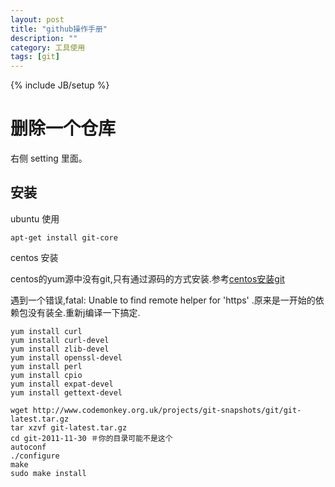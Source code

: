 ```yaml
---
layout: post
title: "github操作手册"
description: ""
category: 工具使用
tags: [git]
---
```

{% include JB/setup %}


# 删除一个仓库 #

右侧 setting 里面。


## 安装 ##

ubuntu 使用

	apt-get install git-core

centos 安装

centos的yum源中没有git,只有通过源码的方式安装.参考[centos安装git](http://www.ccvita.com/370.html)

遇到一个错误,fatal: Unable to find remote helper for 'https' .原来是一开始的依赖包没有装全.重新j编译一下搞定.

	yum install curl
	yum install curl-devel
	yum install zlib-devel
	yum install openssl-devel
	yum install perl
	yum install cpio
	yum install expat-devel
	yum install gettext-devel

	wget http://www.codemonkey.org.uk/projects/git-snapshots/git/git-latest.tar.gz
	tar xzvf git-latest.tar.gz
	cd git-2011-11-30 ＃你的目录可能不是这个
	autoconf
	./configure
	make
	sudo make install
